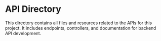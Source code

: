 # API Directory

This directory contains all files and resources related to the APIs for this project. It includes endpoints, controllers, and documentation for backend API development.
